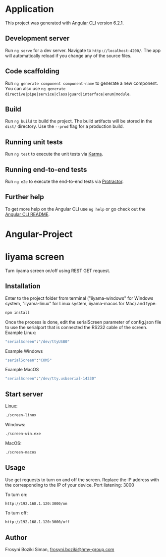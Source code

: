 # Application

This project was generated with [Angular CLI](https://github.com/angular/angular-cli) version 6.2.1.

## Development server

Run `ng serve` for a dev server. Navigate to `http://localhost:4200/`. The app will automatically reload if you change any of the source files.

## Code scaffolding

Run `ng generate component component-name` to generate a new component. You can also use `ng generate directive|pipe|service|class|guard|interface|enum|module`.

## Build

Run `ng build` to build the project. The build artifacts will be stored in the `dist/` directory. Use the `--prod` flag for a production build.

## Running unit tests

Run `ng test` to execute the unit tests via [Karma](https://karma-runner.github.io).

## Running end-to-end tests

Run `ng e2e` to execute the end-to-end tests via [Protractor](http://www.protractortest.org/).

## Further help

To get more help on the Angular CLI use `ng help` or go check out the [Angular CLI README](https://github.com/angular/angular-cli/blob/master/README.md).
# Angular-Project



# Iiyama screen

Turn iiyama screen on/off using REST GET request.
## Installation

Enter to the project folder from terminal ("iiyama-windows" for Windows system, "iiyama-linux" for Linux system, iiyama-macos for Mac) and type:

```bash
npm install
```
Once the process is done, edit the serialScreen parameter of config.json file to use the serialport that is connected the RS232 cable of the screen.
Example Linux:

```bash
"serialScreen":"/dev/ttyUSB0"
```
Example Windows

```bash
"serialScreen":"COM5"
```
Example MacOS

```bash
"serialScreen":"/dev/tty.usbserial-14330"
```

## Start server

Linux:

```bash
./screen-linux
```

Windows:

```bash
./screen-win.exe
```

MacOS:

```bash
./screen-macos
```


## Usage

Use get requests to turn on and off the screen. Replace the IP address with the corresponding to the IP of your device. 
Port listening: 3000

To turn on:

 ```bash
http://192.168.1.120:3000/on
```

To turn off:

 ```bash
http://192.168.1.120:3000/off
```

## Author

Frosyni Boziki Siman,
<frosyni.boziki@hmy-group.com>
